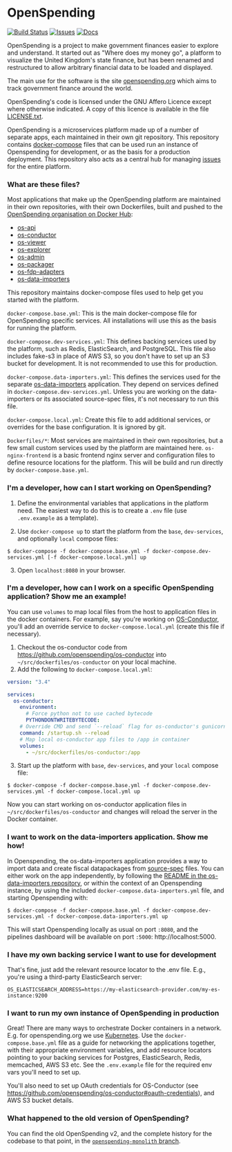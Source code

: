 # OpenSpending

[![Build Status](https://travis-ci.org/openspending/openspending.svg?branch=master)](https://travis-ci.org/openspending/openspending)
[![Issues](https://img.shields.io/badge/issue-tracker-orange.svg)](https://github.com/openspending/openspending/issues)
[![Docs](https://img.shields.io/badge/docs-latest-blue.svg)](http://docs.openspending.org/)

OpenSpending is a project to make government finances easier to explore and understand. It started out as "Where does my money go", a platform to visualize the United Kingdom's state finance, but has been renamed and restructured to allow arbitrary financial data to be loaded and displayed.

The main use for the software is the site [openspending.org](http://openspending.org) which aims to track government finance around the world.

OpenSpending's code is licensed under the GNU Affero Licence except where otherwise indicated. A copy of this licence is available in the file [LICENSE.txt](LICENSE.txt).

OpenSpending is a microservices platform made up of a number of separate apps, each maintained in their own git repository. This repository contains [docker-compose](https://docs.docker.com/compose/) files that can be used run an instance of Openspending for development, or as the basis for a production deployment. This repository also acts as a central hub for managing [issues](https://github.com/openspending/openspending/issues) for the entire platform.

### What are these files?

Most applications that make up the OpenSpending platform are maintained in their own repositories, with their own Dockerfiles, built and pushed to the [OpenSpending organisation on Docker Hub](https://hub.docker.com/r/openspending):

- [os-api](https://github.com/openspending/os-api)
- [os-conductor](https://github.com/openspending/os-conductor)
- [os-viewer](https://github.com/openspending/os-viewer)
- [os-explorer](https://github.com/openspending/os-explorer)
- [os-admin](https://github.com/openspending/os-admin)
- [os-packager](https://github.com/openspending/os-packager)
- [os-fdp-adapters](https://github.com/openspending/os-fdp-adapters)
- [os-data-importers](https://github.com/openspending/os-data-importers)

This repository maintains docker-compose files used to help get you started with the platform.

`docker-compose.base.yml`: This is the main docker-compose file for OpenSpending specific services. All installations will use this as the basis for running the platform.

`docker-compose.dev-services.yml`: This defines backing services used by the platform, such as Redis, ElasticSearch, and PostgreSQL. This file also includes fake-s3 in place of AWS S3, so you don't have to set up an S3 bucket for development. It is not recommended to use this for production.

`docker-compose.data-importers.yml`: This defines the services used for the separate [os-data-importers](https://github.com/openspending/os-data-importers) application. They depend on services defined in `docker-compose.dev-services.yml`. Unless you are working on the data-importers or its associated source-spec files, it's not necessary to run this file.

`docker-compose.local.yml`: Create this file to add additional services, or overrides for the base configuration. It is ignored by git.

`Dockerfiles/*`: Most services are maintained in their own repositories, but a few small custom services used by the platform are maintained here. `os-nginx-frontend` is a basic frontend nginx server and configuration files to define resource locations for the platform. This will be build and run directly by `docker-compose.base.yml`.

### I'm a developer, how can I start working on OpenSpending?

1. Define the environmental variables that applications in the platform need. The easiest way to do this is to create a `.env` file (use `.env.example` as a template).

2. Use `docker-compose up` to start the platform from the `base`, `dev-services`, and optionally `local` compose files:

`$ docker-compose -f docker-compose.base.yml -f docker-compose.dev-services.yml [-f docker-compose.local.yml] up`

3. Open `localhost:8080` in your browser.

### I'm a developer, how can I work on a specific OpenSpending application? Show me an example!

You can use `volumes` to map local files from the host to application files in the docker containers. For example, say you're working on [OS-Conductor](https://github.com/openspending/os-conductor), you'll add an override service to `docker-compose.local.yml` (create this file if necessary).

1. Checkout the os-conductor code from https://github.com/openspending/os-conductor into `~/src/dockerfiles/os-conductor` on your local machine.
2. Add the following to `docker-compose.local.yml`:

```yml
version: "3.4"

services:
  os-conductor:
    environment:
      # Force python not to use cached bytecode
      PYTHONDONTWRITEBYTECODE:
    # Override CMD and send `--reload` flag for os-conductor's gunicorn server
    command: /startup.sh --reload
    # Map local os-conductor app files to /app in container
    volumes:
      - ~/src/dockerfiles/os-conductor:/app
```

3. Start up the platform with `base`, `dev-services`, and your `local` compose file:

`$ docker-compose -f docker-compose.base.yml -f docker-compose.dev-services.yml -f docker-compose.local.yml up`

Now you can start working on os-conductor application files in `~/src/dockerfiles/os-conductor` and changes will reload the server in the Docker container.

### I want to work on the data-importers application. Show me how!

In Openspending, the os-data-importers application provides a way to import data and create fiscal datapackages from [source-spec](https://github.com/openspending/os-source-specs) files. You can either work on the app independently, by following the [README in the os-data-importers repository](https://github.com/openspending/os-data-importers), or within the context of an Openspending instance, by using the included `docker-compose.data-importers.yml` file, and starting Openspending with:

`$ docker-compose -f docker-compose.base.yml -f docker-compose.dev-services.yml -f docker-compose.data-importers.yml up`

This will start Openspending locally as usual on port `:8080`, and the pipelines dashboard will be available on port `:5000`: http://localhost:5000.

### I have my own backing service I want to use for development

That's fine, just add the relevant resource locator to the .env file. E.g., you're using a third-party ElasticSearch server:

`OS_ELASTICSEARCH_ADDRESS=https://my-elasticsearch-provider.com/my-es-instance:9200`

### I want to run my own instance of OpenSpending in production

Great! There are many ways to orchestrate Docker containers in a network. E.g. for openspending.org we use [Kubernetes](https://kubernetes.io/). Use the `docker-compose.base.yml` file as a guide for networking the applications together, with their appropriate environment variables, and add resource locators pointing to your backing services for Postgres, ElasticSearch, Redis, memcached, AWS S3 etc. See the `.env.example` file for the required env vars you'll need to set up.

You'll also need to set up OAuth credentials for OS-Conductor (see https://github.com/openspending/os-conductor#oauth-credentials), and AWS S3 bucket details.

### What happened to the old version of OpenSpending?

You can find the old OpenSpending v2, and the complete history for the codebase to that point, in the [`openspending-monolith` branch](https://github.com/openspending/openspending/tree/openspending-monolith).

